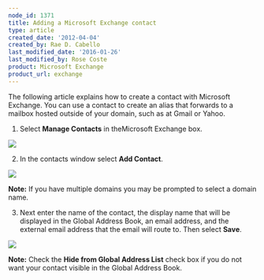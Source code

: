 ```yaml
---
node_id: 1371
title: Adding a Microsoft Exchange contact
type: article
created_date: '2012-04-04'
created_by: Rae D. Cabello
last_modified_date: '2016-01-26'
last_modified_by: Rose Coste
product: Microsoft Exchange
product_url: exchange
---
```


The following article explains how to create a contact with
Microsoft Exchange. You can use a contact to create an alias that
forwards to a mailbox hosted outside of your domain, such as at Gmail or Yahoo.

1. Select **Manage Contacts** in theMicrosoft Exchange box.

![](http://c13067040.r40.cf2.rackcdn.com/(E%26A)AddingAnExchangeContact.png)

2. In the contacts window select **Add Contact**.

![](http://c13067040.r40.cf2.rackcdn.com/(E%26A)AddingAnExchangeContact2.png)

**Note:** If you have multiple domains you may be prompted to select a
domain name.

3. Next enter the name of the contact, the display name that will be
displayed in the Global Address Book, an email address, and the external
email address that the email will route to. Then select **Save**.

![](http://c13067040.r40.cf2.rackcdn.com/(E%26A)AddingAnExchangeContact3.png)

**Note:** Check the **Hide from Global Address List** check box if you do
not want your contact visible in the Global Address Book.
